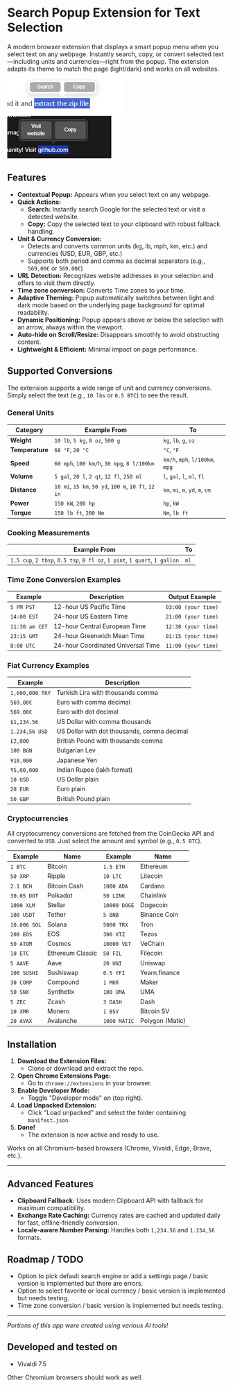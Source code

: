 # Search Popup Extension for Text Selection

A modern browser extension that displays a smart popup menu when you select text on any webpage. Instantly search, copy, or convert selected text—including units and currencies—right from the popup. The extension adapts its theme to match the page (light/dark) and works on all websites.

![Light mode popup](img/light.png)
![Dark mode popup](img/dark.png)

## Features

- **Contextual Popup:** Appears when you select text on any webpage.
- **Quick Actions:**
  - **Search:** Instantly search Google for the selected text or visit a detected website.
  - **Copy:** Copy the selected text to your clipboard with robust fallback handling.
- **Unit & Currency Conversion:**
  - Detects and converts common units (kg, lb, mph, km, etc.) and currencies (USD, EUR, GBP, etc.)
  - Supports both period and comma as decimal separators (e.g., `569,00€` or `569.00€`)
- **URL Detection:** Recognizes website addresses in your selection and offers to visit them directly.
- **Time zone conversion:** Converts Time zones to your time.
- **Adaptive Theming:** Popup automatically switches between light and dark mode based on the underlying page background for optimal readability.
- **Dynamic Positioning:** Popup appears above or below the selection with an arrow, always within the viewport.
- **Auto-hide on Scroll/Resize:** Disappears smoothly to avoid obstructing content.
- **Lightweight & Efficient:** Minimal impact on page performance.

## Supported Conversions

The extension supports a wide range of unit and currency conversions. Simply select the text (e.g., `10 lbs` or `0.5 BTC`) to see the result.

### General Units

| Category      | Example From                                      | To          |
|---------------|---------------------------------------------------|-------------|
| **Weight**    | `10 lb`, `5 kg`, `8 oz`, `500 g`                    | `kg`, `lb`, `g`, `oz` |
| **Temperature**| `68 °F`, `20 °C`                                  | `°C`, `°F`    |
| **Speed**     | `60 mph`, `100 km/h`, `30 mpg`, `8 l/100km`         | `km/h`, `mph`, `l/100km`, `mpg` |
| **Volume**    | `5 gal`, `20 l`, `2 qt`, `12 fl`, `250 ml`          | `l`, `gal`, `l`, `ml`, `fl` |
| **Distance**  | `10 mi`, `15 km`, `50 yd`, `100 m`, `10 ft`, `12 in` | `km`, `mi`, `m`, `yd`, `m`, `cm` |
| **Power**     | `150 kW`, `200 hp`                                | `hp`, `kW`    |
| **Torque**    | `150 lb ft`, `200 Nm`                             | `Nm`, `lb ft` |

### Cooking Measurements

| Example From                                                              | To   |
|---------------------------------------------------------------------------|------|
| `1.5 cup`, `2 tbsp`, `0.5 tsp`, `8 fl oz`, `1 pint`, `1 quart`, `1 gallon` | `ml` |

### Time Zone Conversion Examples

| Example         | Description                        | Output Example           |
|----------------|------------------------------------|-------------------------|
| `5 PM PST`     | 12-hour US Pacific Time            | `03:00 (your time)`     |
| `14:00 EST`    | 24-hour US Eastern Time            | `21:00 (your time)`     |
| `11:30 am CET` | 12-hour Central European Time      | `12:30 (your time)`     |
| `23:15 GMT`    | 24-hour Greenwich Mean Time        | `01:15 (your time)`     |
| `8:00 UTC`     | 24-hour Coordinated Universal Time | `11:00 (your time)`     |

### Fiat Currency Examples

| Example           | Description                        |
|-------------------|------------------------------------|
| `1,600,000 TRY`    | Turkish Lira with thousands comma   |
| `569,00€`         | Euro with comma decimal             |
| `569.00€`         | Euro with dot decimal               |
| `$1,234.56`       | US Dollar with comma thousands      |
| `1.234,56 USD`    | US Dollar with dot thousands, comma decimal |
| `£2,000`          | British Pound with thousands comma  |
| `100 BGN`         | Bulgarian Lev                      |
| `¥10,000`         | Japanese Yen                       |
| `₹5,00,000`       | Indian Rupee (lakh format)          |
| `10 USD`          | US Dollar plain                    |
| `20 EUR`          | Euro plain                         |
| `50 GBP`          | British Pound plain                |

### Cryptocurrencies

All cryptocurrency conversions are fetched from the CoinGecko API and converted to `USD`. Just select the amount and symbol (e.g., `0.5 BTC`).

| Example      | Name            | Example      | Name          |
|--------------|-----------------|--------------|---------------|
| `1 BTC`      | Bitcoin         | `1.5 ETH`      | Ethereum      |
| `50 XRP`     | Ripple          | `10 LTC`     | Litecoin      |
| `2.1 BCH`      | Bitcoin Cash    | `1000 ADA`   | Cardano       |
| `30.05 DOT`     | Polkadot        | `50 LINK`    | Chainlink     |
| `1000 XLM`   | Stellar         | `10000 DOGE` | Dogecoin      |
| `100 USDT`   | Tether          | `5 BNB`      | Binance Coin  |
| `10.006 SOL`     | Solana          | `5000 TRX`   | Tron          |
| `200 EOS`    | EOS             | `300 XTZ`    | Tezos         |
| `50 ATOM`    | Cosmos          | `10000 VET`  | VeChain       |
| `10 ETC`     | Ethereum Classic| `50 FIL`     | Filecoin      |
| `5 AAVE`     | Aave            | `20 UNI`     | Uniswap       |
| `100 SUSHI`  | Sushiswap       | `0.5 YFI`    | Yearn.finance |
| `30 COMP`    | Compound        | `1 MKR`      | Maker         |
| `50 SNX`     | Synthetix       | `100 UMA`    | UMA           |
| `5 ZEC`      | Zcash           | `3 DASH`     | Dash          |
| `10 XMR`     | Monero          | `1 BSV`      | Bitcoin SV    |
| `20 AVAX`    | Avalanche       | `1000 MATIC` | Polygon (Matic)|


## Installation

1. **Download the Extension Files:**
   - Clone or download and extract the repo.
2. **Open Chrome Extensions Page:**
   - Go to `chrome://extensions` in your browser.
3. **Enable Developer Mode:**
   - Toggle "Developer mode" on (top right).
4. **Load Unpacked Extension:**
   - Click "Load unpacked" and select the folder containing `manifest.json`.
5. **Done!**
   - The extension is now active and ready to use.

Works on all Chromium-based browsers (Chrome, Vivaldi, Edge, Brave, etc.).

---

## Advanced Features
- **Clipboard Fallback:** Uses modern Clipboard API with fallback for maximum compatibility.
- **Exchange Rate Caching:** Currency rates are cached and updated daily for fast, offline-friendly conversion.
- **Locale-aware Number Parsing:** Handles both `1,234.56` and `1.234,56` formats.

## Roadmap / TODO
- Option to pick default search engine or add a settings page / basic version is implemented but there are errors.
- Option to select favorite or local currency / basic version is implemented but needs testing.
- Time zone conversion / basic version is implemented but needs testing.

---

*Portions of this app were created using various AI tools!*

## Developed and tested on
- Vivaldi 7.5

Other Chromium browsers should work as well.